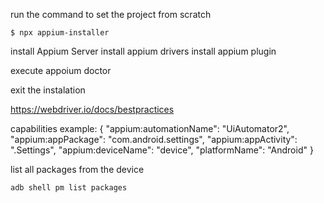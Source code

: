 run the command to set the project from scratch
```
$ npx appium-installer
```

install Appium Server
install appium drivers
install appium plugin

execute appoium doctor

exit the instalation

https://webdriver.io/docs/bestpractices

capabilities example:
{
  "appium:automationName": "UiAutomator2",
  "appium:appPackage": "com.android.settings",
  "appium:appActivity": ".Settings",
  "appium:deviceName": "device",
  "platformName": "Android"
}


list all packages from the device
```
adb shell pm list packages
```

